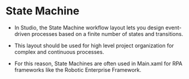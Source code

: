 # State Machine

- In Studio, the State Machine workflow layout lets you design event-driven processes based on a finite number of states and transitions. 

- This layout should be used for high level project organization for complex and continuous processes. 

- For this reason, State Machines are often used in Main.xaml for RPA frameworks like the Robotic Enterprise Framework.
